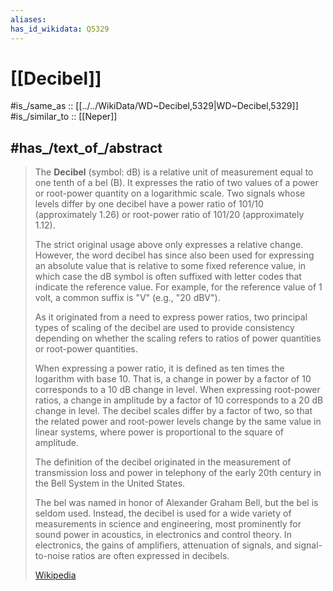 ```yaml
---
aliases:
has_id_wikidata: Q5329
---
```


# [[Decibel]] 

#is_/same_as :: [[../../WikiData/WD~Decibel,5329|WD~Decibel,5329]] 
#is_/similar_to :: [[Neper]] 

## #has_/text_of_/abstract 

> The **Decibel** (symbol: dB) is a relative unit of measurement equal to one tenth of a bel (B). 
> It expresses the ratio of two values of a power or root-power quantity on a logarithmic scale. 
> Two signals whose levels differ by one decibel have a power ratio of 101/10 (approximately 1.26) 
> or root-power ratio of 101/20 (approximately 1.12). 
>
> The strict original usage above only expresses a relative change. 
> However, the word decibel has since also been used for expressing an absolute value 
> that is relative to some fixed reference value, 
> in which case the dB symbol is often suffixed with letter codes that indicate the reference value. 
> For example, for the reference value of 1 volt, a common suffix is "V" (e.g., "20 dBV").
>
> As it originated from a need to express power ratios, 
> two principal types of scaling of the decibel are used to provide consistency 
> depending on whether the scaling refers to ratios of power quantities or root-power quantities. 
> 
> When expressing a power ratio, it is defined as ten times the logarithm with base 10. 
> That is, a change in power by a factor of 10 corresponds to a 10 dB change in level. 
> When expressing root-power ratios, 
> a change in amplitude by a factor of 10 corresponds to a 20 dB change in level. 
> The decibel scales differ by a factor of two, 
> so that the related power and root-power levels change by the same value in linear systems, 
> where power is proportional to the square of amplitude.
>
> The definition of the decibel originated in the measurement of transmission loss and power 
> in telephony of the early 20th century in the Bell System in the United States. 
> 
> The bel was named in honor of Alexander Graham Bell, but the bel is seldom used. 
> Instead, the decibel is used for a wide variety of measurements in science and engineering, 
> most prominently for sound power in acoustics, in electronics and control theory. 
> In electronics, the gains of amplifiers, attenuation of signals, 
> and signal-to-noise ratios are often expressed in decibels.
>
> [Wikipedia](https://en.wikipedia.org/wiki/Decibel) 

